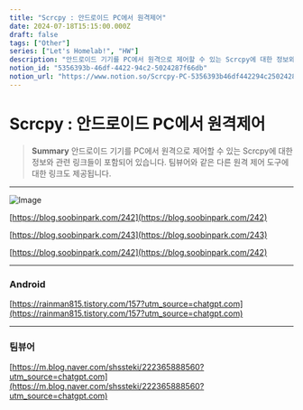 ```yaml
---
title: "Scrcpy : 안드로이드 PC에서 원격제어"
date: 2024-07-18T15:15:00.000Z
draft: false
tags: ["Other"]
series: ["Let's Homelab!", "HW"]
description: "안드로이드 기기를 PC에서 원격으로 제어할 수 있는 Scrcpy에 대한 정보와 관련 링크들이 포함되어 있습니다. 팀뷰어와 같은 다른 원격 제어 도구에 대한 링크도 제공됩니다."
notion_id: "5356393b-46df-4422-94c2-5024287f66db"
notion_url: "https://www.notion.so/Scrcpy-PC-5356393b46df442294c25024287f66db"
---
```


# Scrcpy : 안드로이드 PC에서 원격제어

> **Summary**
> 안드로이드 기기를 PC에서 원격으로 제어할 수 있는 Scrcpy에 대한 정보와 관련 링크들이 포함되어 있습니다. 팀뷰어와 같은 다른 원격 제어 도구에 대한 링크도 제공됩니다.

---

![Image](https://prod-files-secure.s3.us-west-2.amazonaws.com/09ccd4d5-876c-4bba-bbdf-cc77a0a11257/f76881f6-006b-47a3-b913-e07e1a043609/Untitled.webp?X-Amz-Algorithm=AWS4-HMAC-SHA256&X-Amz-Content-Sha256=UNSIGNED-PAYLOAD&X-Amz-Credential=ASIAZI2LB46663M7LYNI%2F20250724%2Fus-west-2%2Fs3%2Faws4_request&X-Amz-Date=20250724T115617Z&X-Amz-Expires=3600&X-Amz-Security-Token=IQoJb3JpZ2luX2VjEAMaCXVzLXdlc3QtMiJGMEQCIC1xhlpzXu1Chl5M8YfuZkinq6Oxt8sHHnlTrx95zW1wAiBOoDPMpQLjkf%2FStf%2B957TpbR0T3yD1juDFiSUD5bjwfCr%2FAwgsEAAaDDYzNzQyMzE4MzgwNSIM6HmzQnlT0tfrQjhdKtwD%2FOFEWQIUTS8BGljD8z0bgQD%2BdE2QoWS7P0wXMcgWC3YL%2Bybnlr1bBXdn1o2ADrzdg%2Bt7H0XQLyM7CmJooqwoC0LlZRfvK0M9FH3ixmqupeOJQQ4BNZDsqNf0cwx5PlDuWGVNVqL3D0zWle5ilD1dNimEPYVgAAA6KLV36LP6Rg358QdXF6iGeByKXQRQDa88xPQMl1ZMPTEaf8bf6h%2BPWsqSiUsQxX07L01pZ2Apk6BpM8Ph3796L0fU1XMwUBn4THzKPxaUYgBn%2BpapBhxXCGhFAtpA5H7Cpzdwij%2By0V10UYiPgFaknztRu5ltEtIXmYB4O%2B%2FxwwSFY3gniRdAnOHXiJJ%2BuQsIGQQKcgDXX29AM3OT1Dq%2BgYhO%2Fppxp%2BwX2w%2B1cvlIj0sMaP6YOOtquESp4emd%2BdbegdVdGXTtZpS1hkvmgdOIlvV5TOJYVZHxigqt1bnMWWuOCebtRob70xI9iZt4vEMnmz6Y9DjxQUJP8dYMR6FVbLPFDtCrjdds%2FCEKKlSX%2BmCn%2Fkz99kFL4qh%2BFlVCO%2BGWtteYw%2BgpUPs8AK8Qfk3zR575R8Z1lEQSa8aBGpHUUi2pJ%2FH7kSu9tZbL%2BYLnqyj3hgWQxpYbdXNAM3f%2BnbJJL1Ndlnww%2FJuIxAY6pgGi0A8aRcTxhzoHA2aM8xY3XeMu%2FmSooebVNzIA5XQwcG%2BV0ea4yuV1DEhojsvi9HVxmTWcZnf1CM%2BOPrckO3TZX4F6lLkkZdCKl1Fcxdtbb%2FliUY1Yo8aj4SCqCSQusMGiVRVIOoAQxZkFu2X09%2BHFvj03cd0laViETWGrOaJd%2FEB50k%2F2eElcLMd5LzJjw%2F9OEiH1N6IxkX31bt%2BTVIDYzkj9hefc&X-Amz-Signature=3288f99dc554040bb4329d083c8aa4d129f9283d01e3afffcc540e74ae9f9165&X-Amz-SignedHeaders=host&x-amz-checksum-mode=ENABLED&x-id=GetObject)

[https://blog.soobinpark.com/242](https://blog.soobinpark.com/242)

[https://blog.soobinpark.com/243](https://blog.soobinpark.com/243)

[https://blog.soobinpark.com/242](https://blog.soobinpark.com/242)

---

### Android 

[https://rainman815.tistory.com/157?utm_source=chatgpt.com](https://rainman815.tistory.com/157?utm_source=chatgpt.com)

---

### 팀뷰어

[https://m.blog.naver.com/shssteki/222365888560?utm_source=chatgpt.com](https://m.blog.naver.com/shssteki/222365888560?utm_source=chatgpt.com)

